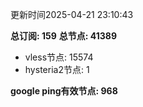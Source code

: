 更新时间2025-04-21 23:10:43

**总订阅: 159**
**总节点: 41389**
- vless节点: 15574
- hysteria2节点: 1

**google ping有效节点: 968**
